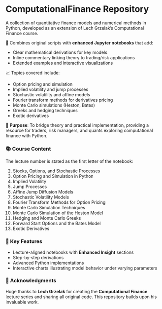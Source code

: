 # ComputationalFinance Repository  

A collection of quantitative finance models and numerical methods in Python, developed as an extension of Lech Grzelak’s Computational Finance course.  

🔹 Combines original scripts with **enhanced Jupyter notebooks** that add:  
- Clear mathematical derivations for key models  
- Inline commentary linking theory to trading/risk applications  
- Extended examples and interactive visualizations  

📈 Topics covered include:  
- Option pricing and simulation  
- Implied volatility and jump processes  
- Stochastic volatility and affine models  
- Fourier transform methods for derivatives pricing  
- Monte Carlo simulations (Heston, Bates)  
- Greeks and hedging techniques  
- Exotic derivatives  

🎯 **Purpose**: To bridge theory and practical implementation, providing a resource for traders, risk managers, and quants exploring computational finance with Python.  

### 📚 Course Content
The lecture number is stated as the first letter of the notebook:

2. Stocks, Options, and Stochastic Processes  
3. Option Pricing and Simulation in Python  
4. Implied Volatility
5. Jump Processes  
6. Affine Jump Diffusion Models  
7. Stochastic Volatility Models  
8. Fourier Transform Methods for Option Pricing  
9. Monte Carlo Simulation Techniques  
10. Monte Carlo Simulation of the Heston Model  
11. Hedging and Monte Carlo Greeks  
12. Forward Start Options and the Bates Model  
13. Exotic Derivatives  

### 🚀 Key Features
- Lecture-aligned notebooks with **Enhanced Insight** sections  
- Step-by-step derivations 
- Advanced Python implementations
- Interactive charts illustrating model behavior under varying parameters

### 📢 Acknowledgments
Huge thanks to **Lech Grzelak** for creating the **Computational Finance** lecture series and sharing all original code. This repository builds upon his invaluable work.
